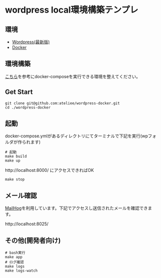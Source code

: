 # wordpress local環境構築テンプレ

環境
----
* [Wordpress(最新版)](https://ja.wordpress.org/)
* [Docker](https://www.docker.com/)

環境構築
-------

[こちら](https://docs.docker.jp/compose/install.html)を参考にdocker-composeを実行できる環境を整えてください。

Get Start
----

```
git clone git@github.com:ateliee/wordpress-docker.git
cd ./wordpress-docker
```

起動
----

docker-compose.ymlがあるディレクトリにてターミナルで下記を実行(wpフォルダが作られます)
```
# 起動
make build
make up
```

http://localhost:8000/
にアクセスできればOK

```
make stop
```

メール確認
------------

[MailHog](https://github.com/mailhog/MailHog)を利用しています。下記でアクセスし送信されたメールを確認できます。

http://localhost:8025/

その他(開発者向け)
----
```
# bash実行
make app
# ログ確認
make logs
make logs-watch
```